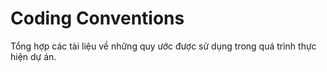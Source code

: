 # Coding Conventions

Tổng hợp các tài liệu về những quy ước được sử dụng trong quá trình thực hiện dự án.